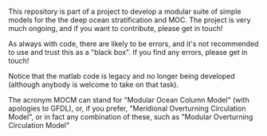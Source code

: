 This repository is part of a project to develop a modular suite of  simple models
for the the deep ocean stratification and MOC. The project is very much ongoing,
and if you want to contribute, please get in touch!

As always with code, there are likely to be errors, and it's not recommended to use
and trust this as a "black box". If you find any errors, please get in touch!

Notice that the matlab code is legacy and no longer being developed (although anybody
is welcome to take on that task).

The acronym MOCM can stand for "Modular Ocean Column Model" (with apologies to GFDL), or, if you prefer, "Meridional Overturning Circulation Model", or in fact any combination of these, such as "Modular Overturning Circulation Model" 

